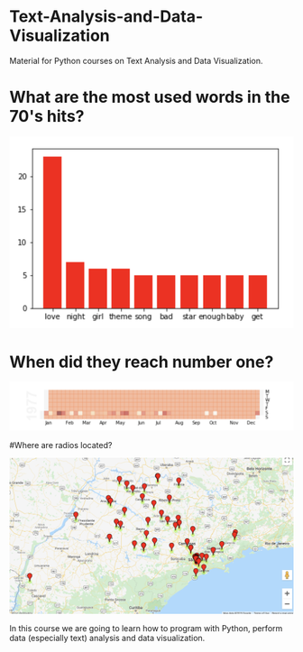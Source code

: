 # Text-Analysis-and-Data-Visualization
Material for Python courses on Text Analysis and Data Visualization.

# What are the most used words in the 70's hits?

<img src="Figures/songs70.png">


# When did they reach number one?

<img src="Figures/day_hit.png">


#Where are radios located?

<img src="Figures/radios_brazil.png">

In this course we are going to learn how to program with Python, perform data (especially text) analysis and data visualization.
